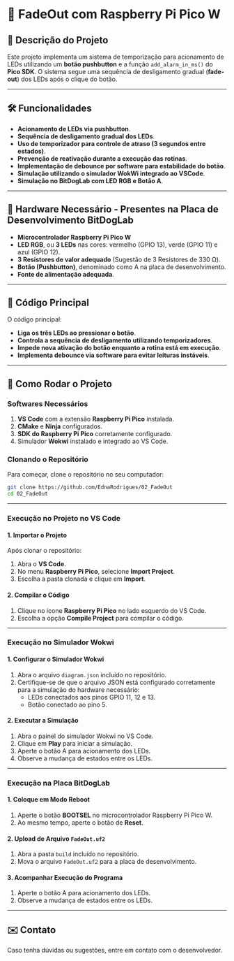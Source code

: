 # 🌟 FadeOut com Raspberry Pi Pico W

## 📌 Descrição do Projeto
Este projeto implementa um sistema de temporização para acionamento de LEDs utilizando um **botão pushbutton** e a função `add_alarm_in_ms()` do **Pico SDK**. O sistema segue uma sequência de desligamento gradual (**fade-out**) dos LEDs após o clique do botão.

---

## 🛠️ Funcionalidades
- **Acionamento de LEDs via pushbutton**.
- **Sequência de desligamento gradual dos LEDs**.
- **Uso de temporizador para controle de atraso (3 segundos entre estados)**.
- **Prevenção de reativação durante a execução das rotinas**.
- **Implementação de debounce por software para estabilidade do botão**.
- **Simulação utilizando o simulador WokWi integrado ao VSCode**.
- **Simulação no BitDogLab com LED RGB e Botão A**.

---

## 🔧 Hardware Necessário - Presentes na Placa de Desenvolvimento BitDogLab
- **Microcontrolador Raspberry Pi Pico W**
- **LED RGB**, ou **3 LEDs** nas cores: vermelho (GPIO 13), verde (GPIO 11) e azul (GPIO 12).
- **3 Resistores de valor adequado** (Sugestão de 3 Resistores de 330 Ω).
- **Botão (Pushbutton)**, denominado como A na placa de desenvolvimento.
- **Fonte de alimentação adequada**.

---

## 📝 Código Principal
O código principal:
- **Liga os três LEDs ao pressionar o botão**.
- **Controla a sequência de desligamento utilizando temporizadores**.
- **Impede nova ativação do botão enquanto a rotina está em execução**.
- **Implementa debounce via software para evitar leituras instáveis**.

---

## 📌 Como Rodar o Projeto
### **Softwares Necessários**
1. **VS Code** com a extensão **Raspberry Pi Pico** instalada.
2. **CMake** e **Ninja** configurados.
3. **SDK do Raspberry Pi Pico** corretamente configurado.
4. Simulador **Wokwi** instalado e integrado ao VS Code.

### **Clonando o Repositório**
Para começar, clone o repositório no seu computador:
```bash
git clone https://github.com/EdnaRodrigues/02_FadeOut
cd 02_FadeOut
```

---

### **Execução no Projeto no VS Code**

#### **1. Importar o Projeto**
Após clonar o repositório:
1. Abra o **VS Code**.
2. No menu **Raspberry Pi Pico**, selecione **Import Project**.
3. Escolha a pasta clonada e clique em **Import**.

#### **2. Compilar o Código**
1. Clique no ícone **Raspberry Pi Pico** no lado esquerdo do VS Code.
2. Escolha a opção **Compile Project** para compilar o código.

---

### **Execução no Simulador Wokwi**

#### **1. Configurar o Simulador Wokwi**
1. Abra o arquivo `diagram.json` incluído no repositório.
2. Certifique-se de que o arquivo JSON está configurado corretamente para a simulação do hardware necessário:
   - LEDs conectados aos pinos GPIO 11, 12 e 13.
   - Botão conectado ao pino 5.

#### **2. Executar a Simulação**
1. Abra o painel do simulador Wokwi no VS Code.
2. Clique em **Play** para iniciar a simulação.
3. Aperte o botão A para acionamento dos LEDs.
4. Observe a mudança de estados entre os LEDs.

---

### **Execução na Placa BitDogLab**

#### **1. Coloque em Modo Reboot**
1. Aperte o botão **BOOTSEL** no microcontrolador Raspberry Pi Pico W.
2. Ao mesmo tempo, aperte o botão de **Reset**.

#### **2. Upload de Arquivo `FadeOut.uf2`**
1. Abra a pasta `build` incluído no repositório.
2. Mova o arquivo `FadeOut.uf2` para a placa de desenvolvimento.

#### **3. Acompanhar Execução do Programa**
1. Aperte o botão A para acionamento dos LEDs.
2. Observe a mudança de estados entre os LEDs.

---

## ✉️ Contato
Caso tenha dúvidas ou sugestões, entre em contato com o desenvolvedor.
